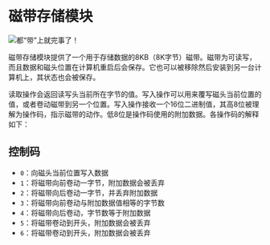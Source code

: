 # 磁带存储模块

![都“带”上就完事了！](item:tisadvanced:tape_storage)

磁带存储模块提供了一个用于存储数据的8KB（8K字节）磁带。磁带为可读写，而且数据和磁头位置在计算机重启后会保存。它也可以被移除然后安装到另一台计算机上，其状态也会被保存。

读取操作会返回读写头当前所在字节的值。写入操作可以用来覆写磁头当前位置的值，或者卷动磁带到另一个位置。写入操作接收一个16位二进制值，其高8位被理解为操作码，指示磁带的动作。低8位是操作码使用的附加数据。各操作码的解释如下：

## 控制码

- `0`：向磁头当前位置写入数据
- `1`：将磁带向前卷动一字节，附加数据会被丢弃
- `2`：将磁带向后卷动一字节，并丢弃附加数据
- `3`：将磁带向前卷动与附加数据值相等的字节数
- `4`：将磁带向后卷动，字节数等于附加数据
- `5`：将磁带卷动到开头，附加数据会被丢弃
- `6`：将磁带卷动到开头，附加数据会被丢弃
